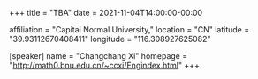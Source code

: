 +++
title = "TBA"
date = 2021-11-04T14:00:00-00:00

affiliation = "Capital Normal University,"
location = "CN"
latitude = "39.93112670408411"
longitude = "116.308927625082"

[speaker]
  name = "Changchang Xi"
  homepage = "http://math0.bnu.edu.cn/~ccxi/Engindex.html"
+++
